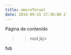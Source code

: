```yaml
---
title: amoreTeruel
date: 2016-09-15 17:36:00 Z
---
```


Página de contenido



> > nod
> > jkj>

fub